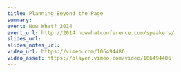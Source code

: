 ```yaml
---
title: Planning Beyond the Page
summary: 
event: Now What? 2014
event_url: http://2014.nowwhatconference.com/speakers/
slides_url: 
slides_notes_url: 
video_url: https://vimeo.com/106494486
video_asset: https://player.vimeo.com/video/106494486
---
```


